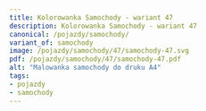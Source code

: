 ```yaml
---
title: Kolorowanka Samochody - wariant 47
description: Kolorowanka Samochody - wariant 47
canonical: /pojazdy/samochody/
variant_of: samochody
image: /pojazdy/samochody/47/samochody-47.svg
pdf: /pojazdy/samochody/47/samochody-47.pdf
alt: "Malowanka samochody do druku A4"
tags:
- pojazdy
- samochody
---
```

